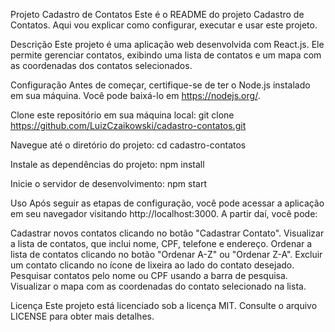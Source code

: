 Projeto Cadastro de Contatos
Este é o README do projeto Cadastro de Contatos. Aqui vou explicar como configurar, executar e usar este projeto.

Descrição
Este projeto é uma aplicação web desenvolvida com React.js. Ele permite gerenciar contatos, exibindo uma lista de contatos e um mapa com as coordenadas dos contatos selecionados.

Configuração
Antes de começar, certifique-se de ter o Node.js instalado em sua máquina. Você pode baixá-lo em https://nodejs.org/.

Clone este repositório em sua máquina local:
git clone https://github.com/LuizCzaikowski/cadastro-contatos.git

Navegue até o diretório do projeto:
cd cadastro-contatos

Instale as dependências do projeto:
npm install

Inicie o servidor de desenvolvimento:
npm start

Uso
Após seguir as etapas de configuração, você pode acessar a aplicação em seu navegador visitando http://localhost:3000. A partir daí, você pode:

Cadastrar novos contatos clicando no botão "Cadastrar Contato".
Visualizar a lista de contatos, que inclui nome, CPF, telefone e endereço.
Ordenar a lista de contatos clicando no botão "Ordenar A-Z" ou "Ordenar Z-A".
Excluir um contato clicando no ícone de lixeira ao lado do contato desejado.
Pesquisar contatos pelo nome ou CPF usando a barra de pesquisa.
Visualizar o mapa com as coordenadas do contato selecionado na lista.

Licença
Este projeto está licenciado sob a licença MIT. Consulte o arquivo LICENSE para obter mais detalhes.